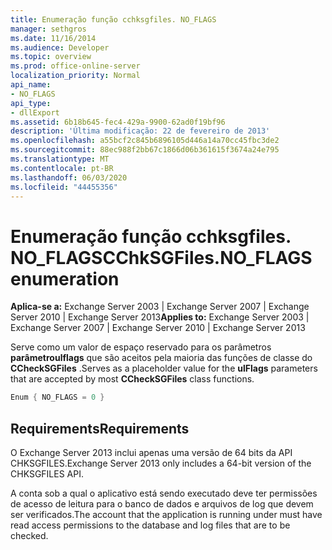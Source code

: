 ```yaml
---
title: Enumeração função cchksgfiles. NO_FLAGS
manager: sethgros
ms.date: 11/16/2014
ms.audience: Developer
ms.topic: overview
ms.prod: office-online-server
localization_priority: Normal
api_name:
- NO_FLAGS
api_type:
- dllExport
ms.assetid: 6b18b645-fec4-429a-9900-62ad0f19bf96
description: 'Última modificação: 22 de fevereiro de 2013'
ms.openlocfilehash: a55bcf2c845b6896105d446a14a70cc45fbc3de2
ms.sourcegitcommit: 88ec988f2bb67c1866d06b361615f3674a24e795
ms.translationtype: MT
ms.contentlocale: pt-BR
ms.lasthandoff: 06/03/2020
ms.locfileid: "44455356"
---
```

# <a name="cchksgfilesno_flags-enumeration"></a><span data-ttu-id="938db-103">Enumeração função cchksgfiles. NO_FLAGS</span><span class="sxs-lookup"><span data-stu-id="938db-103">CChkSGFiles.NO_FLAGS enumeration</span></span>

<span data-ttu-id="938db-104">**Aplica-se a:** Exchange Server 2003 | Exchange Server 2007 | Exchange Server 2010 | Exchange Server 2013</span><span class="sxs-lookup"><span data-stu-id="938db-104">**Applies to:** Exchange Server 2003 | Exchange Server 2007 | Exchange Server 2010 | Exchange Server 2013</span></span>
  
<span data-ttu-id="938db-105">Serve como um valor de espaço reservado para os parâmetros **parâmetroulflags** que são aceitos pela maioria das funções de classe do **CCheckSGFiles** .</span><span class="sxs-lookup"><span data-stu-id="938db-105">Serves as a placeholder value for the **ulFlags** parameters that are accepted by most **CCheckSGFiles** class functions.</span></span> 
  
```cs
Enum { NO_FLAGS = 0 }

```

## <a name="requirements"></a><span data-ttu-id="938db-106">Requirements</span><span class="sxs-lookup"><span data-stu-id="938db-106">Requirements</span></span>

<span data-ttu-id="938db-107">O Exchange Server 2013 inclui apenas uma versão de 64 bits da API CHKSGFILES.</span><span class="sxs-lookup"><span data-stu-id="938db-107">Exchange Server 2013 only includes a 64-bit version of the CHKSGFILES API.</span></span>
  
<span data-ttu-id="938db-108">A conta sob a qual o aplicativo está sendo executado deve ter permissões de acesso de leitura para o banco de dados e arquivos de log que devem ser verificados.</span><span class="sxs-lookup"><span data-stu-id="938db-108">The account that the application is running under must have read access permissions to the database and log files that are to be checked.</span></span>
  

